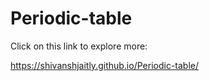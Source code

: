# Periodic-table

Click on this link to explore more:

https://shivanshjaitly.github.io/Periodic-table/
